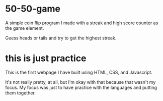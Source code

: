 # 50-50-game
A simple coin flip program I made with a streak and high score counter
as the game element. 

Guess heads or tails and try to get the highest streak.

# this is just practice
This is the first webpage I have built using HTML, CSS, and Javascript. 

It's not really pretty, at all, but I'm okay with that because that wasn't my focus. 
My focus was just to have practice with the languages and putting them together. 
